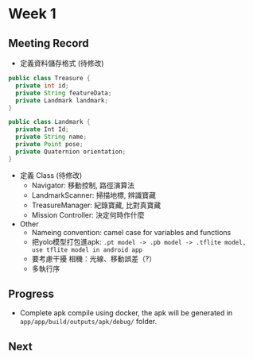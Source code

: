 # Week 1

## Meeting Record

- 定義資料儲存格式 (待修改)

```java
public class Treasure {
  private int id;
  private String featureData; 
  private Landmark landmark;
}
```

```java
public class Landmark {
  private Int Id;
  private String name;
  private Point pose;
  private Quaternion orientation;
}
```

- 定義 Class (待修改)
  - Navigator: 移動控制, 路徑演算法
  - LandmarkScanner: 掃描地標, 辨識寶藏
  - TreasureManager: 紀錄寶藏, 比對真寶藏
  - Mission Controller: 決定何時作什麼
- Other
  - Nameing convention: camel case for variables and functions
  - 把yolo模型打包進apk: `.pt model -> .pb model -> .tflite model, use tflite model in android app`
  - 要考慮干擾 相機：光線、移動誤差（?）
  - 多執行序

## Progress

- Complete apk compile using docker, the apk will be generated in `app/app/build/outputs/apk/debug/` folder.

## Next
